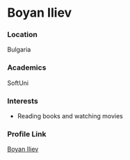 # Boyan Iliev

### Location

Bulgaria

### Academics

SoftUni

### Interests

- Reading books and watching movies

### Profile Link

[Boyan Iliev](https://github.com/bo-iliev)
